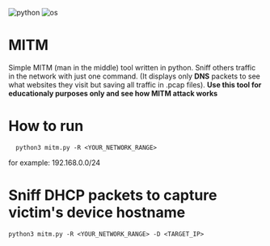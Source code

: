 ![python](https://img.shields.io/badge/Python-3.10.12-blue)
![os](https://img.shields.io/badge/OS-Linux-Yellow)
# MITM

Simple MITM (man in the middle) tool written in python.
Sniff others traffic in the network with just one command. (It displays only **DNS** packets to see what websites they visit but saving all traffic in .pcap files).
**Use this tool for educationaly purposes only and see how MITM attack works**

# How to run
```
  python3 mitm.py -R <YOUR_NETWORK_RANGE>
```
for example: 192.168.0.0/24
# Sniff DHCP packets to capture victim's device hostname
```
python3 mitm.py -R <YOUR_NETWORK_RANGE> -D <TARGET_IP>
```
